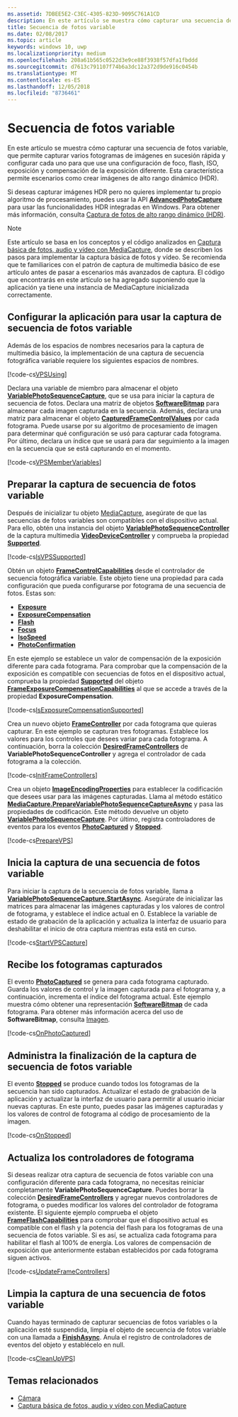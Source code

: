 ```yaml
---
ms.assetid: 7DBEE5E2-C3EC-4305-823D-9095C761A1CD
description: En este artículo se muestra cómo capturar una secuencia de fotos variable, que permite capturar varios fotogramas de imágenes en sucesión rápida y configurar cada uno para que use una configuración de foco, flash, ISO, exposición y compensación de la exposición diferente.
title: Secuencia de fotos variable
ms.date: 02/08/2017
ms.topic: article
keywords: windows 10, uwp
ms.localizationpriority: medium
ms.openlocfilehash: 208a61b565c0522d3e9ce88f3938f57dfa1fbddd
ms.sourcegitcommit: d7613c791107f74b6a3dc12a372d9de916c0454b
ms.translationtype: MT
ms.contentlocale: es-ES
ms.lasthandoff: 12/05/2018
ms.locfileid: "8736461"
---
```

# <a name="variable-photo-sequence"></a>Secuencia de fotos variable



En este artículo se muestra cómo capturar una secuencia de fotos variable, que permite capturar varios fotogramas de imágenes en sucesión rápida y configurar cada uno para que use una configuración de foco, flash, ISO, exposición y compensación de la exposición diferente. Esta característica permite escenarios como crear imágenes de alto rango dinámico (HDR).

Si deseas capturar imágenes HDR pero no quieres implementar tu propio algoritmo de procesamiento, puedes usar la API [**AdvancedPhotoCapture**](https://msdn.microsoft.com/library/windows/apps/mt181386) para usar las funcionalidades HDR integradas en Windows. Para obtener más información, consulta [Captura de fotos de alto rango dinámico (HDR)](high-dynamic-range-hdr-photo-capture.md).

> [!NOTE] 
> Este artículo se basa en los conceptos y el código analizados en [Captura básica de fotos, audio y vídeo con MediaCapture](basic-photo-video-and-audio-capture-with-MediaCapture.md), donde se describen los pasos para implementar la captura básica de fotos y vídeo. Se recomienda que te familiarices con el patrón de captura de multimedia básico de ese artículo antes de pasar a escenarios más avanzados de captura. El código que encontrarás en este artículo se ha agregado suponiendo que la aplicación ya tiene una instancia de MediaCapture inicializada correctamente.

## <a name="set-up-your-app-to-use-variable-photo-sequence-capture"></a>Configurar la aplicación para usar la captura de secuencia de fotos variable

Además de los espacios de nombres necesarios para la captura de multimedia básico, la implementación de una captura de secuencia fotográfica variable requiere los siguientes espacios de nombres.

[!code-cs[VPSUsing](./code/BasicMediaCaptureWin10/cs/MainPage.xaml.cs#SnippetVPSUsing)]

Declara una variable de miembro para almacenar el objeto [**VariablePhotoSequenceCapture**](https://msdn.microsoft.com/library/windows/apps/dn652564), que se usa para iniciar la captura de secuencia de fotos. Declara una matriz de objetos [**SoftwareBitmap**](https://msdn.microsoft.com/library/windows/apps/dn887358) para almacenar cada imagen capturada en la secuencia. Además, declara una matriz para almacenar el objeto [**CapturedFrameControlValues**](https://msdn.microsoft.com/library/windows/apps/dn608020) por cada fotograma. Puede usarse por su algoritmo de procesamiento de imagen para determinar qué configuración se usó para capturar cada fotograma. Por último, declara un índice que se usará para dar seguimiento a la imagen en la secuencia que se está capturando en el momento.

[!code-cs[VPSMemberVariables](./code/BasicMediaCaptureWin10/cs/MainPage.xaml.cs#SnippetVPSMemberVariables)]

## <a name="prepare-the-variable-photo-sequence-capture"></a>Preparar la captura de secuencia de fotos variable

Después de inicializar tu objeto [MediaCapture](capture-photos-and-video-with-mediacapture.md), asegúrate de que las secuencias de fotos variables son compatibles con el dispositivo actual. Para ello, obtén una instancia del objeto [**VariablePhotoSequenceController**](https://msdn.microsoft.com/library/windows/apps/dn640573) de la captura multimedia [**VideoDeviceController**](https://msdn.microsoft.com/library/windows/apps/br226825) y comprueba la propiedad [**Supported**](https://msdn.microsoft.com/library/windows/apps/dn640580).

[!code-cs[IsVPSSupported](./code/BasicMediaCaptureWin10/cs/MainPage.xaml.cs#SnippetIsVPSSupported)]

Obtén un objeto [**FrameControlCapabilities**](https://msdn.microsoft.com/library/windows/apps/dn652548) desde el controlador de secuencia fotográfica variable. Este objeto tiene una propiedad para cada configuración que pueda configurarse por fotograma de una secuencia de fotos. Estas son:

-   [**Exposure**](https://msdn.microsoft.com/library/windows/apps/dn652552)
-   [**ExposureCompensation**](https://msdn.microsoft.com/library/windows/apps/dn652560)
-   [**Flash**](https://msdn.microsoft.com/library/windows/apps/dn652566)
-   [**Focus**](https://msdn.microsoft.com/library/windows/apps/dn652570)
-   [**IsoSpeed**](https://msdn.microsoft.com/library/windows/apps/dn652574)
-   [**PhotoConfirmation**](https://msdn.microsoft.com/library/windows/apps/dn652578)

En este ejemplo se establece un valor de compensación de la exposición diferente para cada fotograma. Para comprobar que la compensación de la exposición es compatible con secuencias de fotos en el dispositivo actual, comprueba la propiedad [**Supported**](https://msdn.microsoft.com/library/windows/apps/dn278905) del objeto [**FrameExposureCompensationCapabilities**](https://msdn.microsoft.com/library/windows/apps/dn652628) al que se accede a través de la propiedad **ExposureCompensation**.

[!code-cs[IsExposureCompensationSupported](./code/BasicMediaCaptureWin10/cs/MainPage.xaml.cs#SnippetIsExposureCompensationSupported)]

Crea un nuevo objeto [**FrameController**](https://msdn.microsoft.com/library/windows/apps/dn652582) por cada fotograma que quieras capturar. En este ejemplo se capturan tres fotogramas. Establece los valores para los controles que desees variar para cada fotograma. A continuación, borra la colección [**DesiredFrameControllers**](https://msdn.microsoft.com/library/windows/apps/dn640574) de **VariablePhotoSequenceController** y agrega el controlador de cada fotograma a la colección.

[!code-cs[InitFrameControllers](./code/BasicMediaCaptureWin10/cs/MainPage.xaml.cs#SnippetInitFrameControllers)]

Crea un objeto [**ImageEncodingProperties**](https://msdn.microsoft.com/library/windows/apps/hh700993) para establecer la codificación que desees usar para las imágenes capturadas. Llama al método estático [**MediaCapture.PrepareVariablePhotoSequenceCaptureAsync**](https://msdn.microsoft.com/library/windows/apps/dn608097) y pasa las propiedades de codificación. Este método devuelve un objeto [**VariablePhotoSequenceCapture**](https://msdn.microsoft.com/library/windows/apps/dn652564). Por último, registra controladores de eventos para los eventos [**PhotoCaptured**](https://msdn.microsoft.com/library/windows/apps/dn652573) y [**Stopped**](https://msdn.microsoft.com/library/windows/apps/dn652585).

[!code-cs[PrepareVPS](./code/BasicMediaCaptureWin10/cs/MainPage.xaml.cs#SnippetPrepareVPS)]

## <a name="start-the-variable-photo-sequence-capture"></a>Inicia la captura de una secuencia de fotos variable

Para iniciar la captura de la secuencia de fotos variable, llama a [**VariablePhotoSequenceCapture.StartAsync**](https://msdn.microsoft.com/library/windows/apps/dn652577). Asegúrate de inicializar las matrices para almacenar las imágenes capturadas y los valores de control de fotograma, y establece el índice actual en 0. Establece la variable de estado de grabación de la aplicación y actualiza la interfaz de usuario para deshabilitar el inicio de otra captura mientras esta está en curso.

[!code-cs[StartVPSCapture](./code/BasicMediaCaptureWin10/cs/MainPage.xaml.cs#SnippetStartVPSCapture)]

## <a name="receive-the-captured-frames"></a>Recibe los fotogramas capturados

El evento [**PhotoCaptured**](https://msdn.microsoft.com/library/windows/apps/dn652573) se genera para cada fotograma capturado. Guarda los valores de control y la imagen capturada para el fotograma y, a continuación, incrementa el índice del fotograma actual. Este ejemplo muestra cómo obtener una representación [**SoftwareBitmap**](https://msdn.microsoft.com/library/windows/apps/dn887358) de cada fotograma. Para obtener más información acerca del uso de **SoftwareBitmap**, consulta [Imagen](imaging.md).

[!code-cs[OnPhotoCaptured](./code/BasicMediaCaptureWin10/cs/MainPage.xaml.cs#SnippetOnPhotoCaptured)]

## <a name="handle-the-completion-of-the-variable-photo-sequence-capture"></a>Administra la finalización de la captura de secuencia de fotos variable

El evento [**Stopped**](https://msdn.microsoft.com/library/windows/apps/dn652585) se produce cuando todos los fotogramas de la secuencia han sido capturados. Actualizar el estado de grabación de la aplicación y actualizar la interfaz de usuario para permitir al usuario iniciar nuevas capturas. En este punto, puedes pasar las imágenes capturadas y los valores de control de fotograma al código de procesamiento de la imagen.

[!code-cs[OnStopped](./code/BasicMediaCaptureWin10/cs/MainPage.xaml.cs#SnippetOnStopped)]

## <a name="update-frame-controllers"></a>Actualiza los controladores de fotograma

Si deseas realizar otra captura de secuencia de fotos variable con una configuración diferente para cada fotograma, no necesitas reiniciar completamente **VariablePhotoSequenceCapture**. Puedes borrar la colección [**DesiredFrameControllers**](https://msdn.microsoft.com/library/windows/apps/dn640574) y agregar nuevos controladores de fotograma, o puedes modificar los valores del controlador de fotograma existente. El siguiente ejemplo comprueba el objeto [**FrameFlashCapabilities**](https://msdn.microsoft.com/library/windows/apps/dn652657) para comprobar que el dispositivo actual es compatible con el flash y la potencia del flash para los fotogramas de una secuencia de fotos variable. Si es así, se actualiza cada fotograma para habilitar el flash al 100% de energía. Los valores de compensación de exposición que anteriormente estaban establecidos por cada fotograma siguen activos.

[!code-cs[UpdateFrameControllers](./code/BasicMediaCaptureWin10/cs/MainPage.xaml.cs#SnippetUpdateFrameControllers)]

## <a name="clean-up-the-variable-photo-sequence-capture"></a>Limpia la captura de una secuencia de fotos variable

Cuando hayas terminado de capturar secuencias de fotos variables o la aplicación esté suspendida, limpia el objeto de secuencia de fotos variable con una llamada a [**FinishAsync**](https://msdn.microsoft.com/library/windows/apps/dn652569). Anula el registro de controladores de eventos del objeto y establécelo en null.

[!code-cs[CleanUpVPS](./code/BasicMediaCaptureWin10/cs/MainPage.xaml.cs#SnippetCleanUpVPS)]

## <a name="related-topics"></a>Temas relacionados

* [Cámara](camera.md)
* [Captura básica de fotos, audio y vídeo con MediaCapture](basic-photo-video-and-audio-capture-with-MediaCapture.md)
 

 




